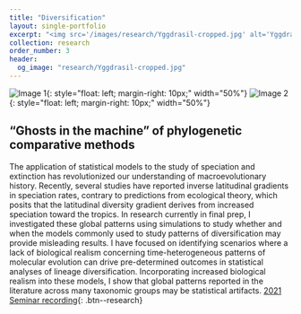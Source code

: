 ```yaml
---
title: "Diversification"
layout: single-portfolio
excerpt: "<img src='/images/research/Yggdrasil-cropped.jpg' alt='Yggdrasil'>"
collection: research
order_number: 3
header: 
  og_image: "research/Yggdrasil-cropped.jpg"
---
```


![Image 1](www.jakeberv.com/images/research/ernst-haeckel-art-forms-in-nature-plate-62-nepenthaceae-1904-trivium-art-history.jpeg){: style="float: left; margin-right: 10px;" width="50%"}
![Image 2](www.jakeberv.com/images/research/ernst-haeckel-art-forms-in-nature-plate-62-nepenthaceae-1904-trivium-art-history.jpeg){: style="float: left; margin-right: 10px;" width="50%"}
<div style="clear: both;"></div>


## “Ghosts in the machine” of phylogenetic comparative methods

The application of statistical models to the study of speciation and extinction has revolutionized our understanding of macroevolutionary history. Recently, several studies have reported inverse latitudinal gradients in speciation rates, contrary to predictions from ecological theory, which posits that the latitudinal diversity gradient derives from increased speciation toward the tropics. In research currently in final prep, I investigated these global patterns using simulations to study whether and when the models commonly used to study patterns of diversification may provide misleading results. I have focused on identifying scenarios where a lack of biological realism concerning time-heterogeneous patterns of molecular evolution can drive pre-determined outcomes in statistical analyses of lineage diversification. Incorporating increased biological realism into these models, I show that global patterns reported in the literature across many taxonomic groups may be statistical artifacts.
[2021 Seminar recording](https://bit.ly/berv_umich_2021){: .btn--research}


